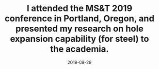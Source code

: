 ---
title: I attended the MS&T 2019 conference in Portland, Oregon, and presented my research on hole expansion capability (for steel) to the academia. 
date: 2019-09-29
categories: [news]
tags: [news]
---